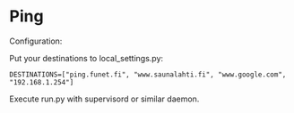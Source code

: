 Ping
====

Configuration:

Put your destinations to local_settings.py:
```
DESTINATIONS=["ping.funet.fi", "www.saunalahti.fi", "www.google.com", "192.168.1.254"]
```

Execute run.py with supervisord or similar daemon.
